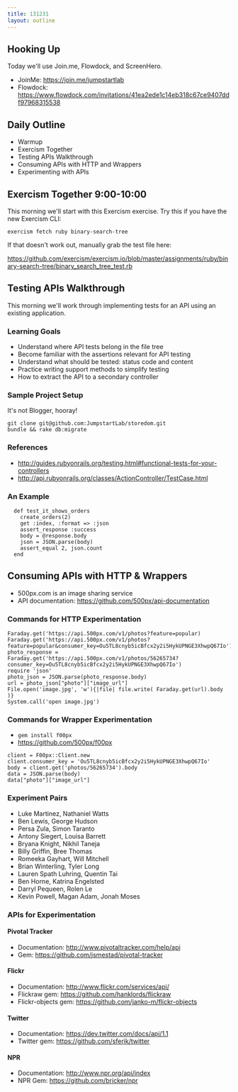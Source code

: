 ```yaml
---
title: 131231
layout: outline
---
```


## Hooking Up

Today we'll use Join.me, Flowdock, and ScreenHero.

* JoinMe: https://join.me/jumpstartlab
* Flowdock: https://www.flowdock.com/invitations/41ea2ede1c14eb318c67ce9407ddf97968315538

## Daily Outline

* Warmup
* Exercism Together
* Testing APIs Walkthrough
* Consuming APIs with HTTP and Wrappers
* Experimenting with APIs

## Exercism Together 9:00-10:00

This morning we'll start with this Exercism exercise. Try this if you have the new Exercism CLI:

```
exercism fetch ruby binary-search-tree
```

If that doesn't work out, manually grab the test file here:

https://github.com/exercism/exercism.io/blob/master/assignments/ruby/binary-search-tree/binary_search_tree_test.rb

## Testing APIs Walkthrough

This morning we'll work through implementing tests for an API using an existing application.

### Learning Goals

* Understand where API tests belong in the file tree
* Become familiar with the assertions relevant for API testing
* Understand what should be tested: status code and content
* Practice writing support methods to simplify testing
* How to extract the API to a secondary controller

### Sample Project Setup

It's not Blogger, hooray!

```plain
git clone git@github.com:JumpstartLab/storedom.git
bundle && rake db:migrate
```

### References

* http://guides.rubyonrails.org/testing.html#functional-tests-for-your-controllers
* http://api.rubyonrails.org/classes/ActionController/TestCase.html

### An Example

```
  def test_it_shows_orders
    create_orders(2)
    get :index, :format => :json
    assert_response :success
    body = @response.body
    json = JSON.parse(body)
    assert_equal 2, json.count
  end
```

## Consuming APIs with HTTP & Wrappers

* 500px.com is an image sharing service
* API documentation: https://github.com/500px/api-documentation

### Commands for HTTP Experimentation

```
Faraday.get('https://api.500px.com/v1/photos?feature=popular)
Faraday.get('https://api.500px.com/v1/photos?feature=popular&consumer_key=Ou5TL8cnyb5icBfcx2y2i5HykUPNGE3XhwpQ67Io')
photo_response = Faraday.get('https://api.500px.com/v1/photos/56265734?consumer_key=Ou5TL8cnyb5icBfcx2y2i5HykUPNGE3XhwpQ67Io')
require 'json'
photo_json = JSON.parse(photo_response.body)
url = photo_json["photo"]["image_url"]
File.open('image.jpg', 'w'){|file| file.write( Faraday.get(url).body )}
System.call('open image.jpg')
```

### Commands for Wrapper Experimentation

* `gem install f00px`
* https://github.com/500px/f00px

```
client = F00px::Client.new
client.consumer_key = 'Ou5TL8cnyb5icBfcx2y2i5HykUPNGE3XhwpQ67Io'
body = client.get('photos/56265734').body
data = JSON.parse(body)
data["photo"]["image_url"]
```

### Experiment Pairs

* Luke Martinez, Nathaniel Watts
* Ben Lewis, George Hudson
* Persa Zula, Simon Taranto
* Antony Siegert, Louisa Barrett
* Bryana Knight, Nikhil Taneja
* Billy Griffin, Bree Thomas
* Romeeka Gayhart, Will Mitchell
* Brian Winterling, Tyler Long
* Lauren Spath Luhring, Quentin Tai
* Ben Horne, Katrina Engelsted
* Darryl Pequeen, Rolen Le
* Kevin Powell, Magan Adam, Jonah Moses

### APIs for Experimentation

#### Pivotal Tracker

* Documentation: http://www.pivotaltracker.com/help/api
* Gem: https://github.com/jsmestad/pivotal-tracker

#### Flickr

* Documentation: http://www.flickr.com/services/api/
* Flickraw gem: https://github.com/hanklords/flickraw
* Flickr-objects gem: https://github.com/janko-m/flickr-objects

#### Twitter

* Documentation: https://dev.twitter.com/docs/api/1.1
* Twitter gem: https://github.com/sferik/twitter

#### NPR

* Documentation: http://www.npr.org/api/index
* NPR Gem: https://github.com/bricker/npr